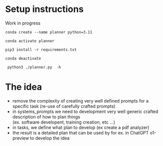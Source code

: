 # Setup instructions
Work in progress
```
conda create --name planner python=3.11
```
```
conda activate planner
```
```
pip3 install -r requirements.txt
```
```
conda deactivate
```
```
 python3 ./planner.py  -h
```

# The idea
- remove the complexity of creating very well defined prompts for a specific task (re-use of carefully crafted prompts)
- in systems_prompts we need to development very well generic crafted description of how to plan things <br>
    (ex. software developent, training creation, etc ...)
- in tasks, we define what plan to develop (ex create a pdf analyzer)
- the result is a detailed plan that can be used by for ex. in ChatGPT o1-preview to develop the idea

